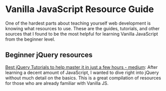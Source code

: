 # Vanilla JavaScript Resource Guide

One of the hardest parts about teaching yourself web development is knowing what resources to use. These are the guides, tutorials, and other sources that I found to be the most helpful for learning Vanilla JavaScript from the beginner level.
<br>

## Beginner jQuery resources

[Best jQuery Tutorials to help master it in just a few hours - medium](https://blog.cloudboost.io/best-jquery-tutorials-to-help-you-master-it-in-just-few-hours-2ce1be915bd5): After learning a decent amount of JavaScript, I wanted to dive right into jQuery without much detail on the basics. This is a great compilation of resources for those who are already familiar with Vanilla JS.